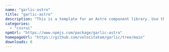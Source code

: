 ```yaml
---
name: "garlic-astro"
title: "garlic-astro"
description: "This is a template for an Astro component library. Use this template for writing components to use in multiple projects or publish to NPM."
categories:
  - "css+ui"
npmUrl: "https://www.npmjs.com/package/garlic-astro"
homepageUrl: "https://github.com/velocitatem/garlic/tree/main"
downloads: 8
---
```


